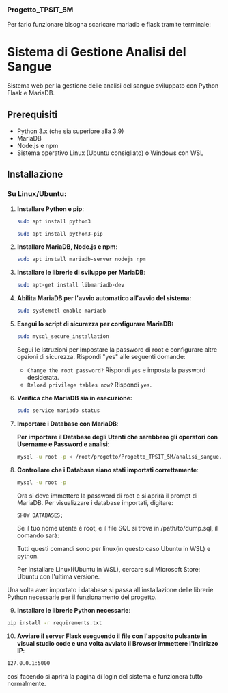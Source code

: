 ### Progetto_TPSIT_5M

Per farlo funzionare bisogna scaricare mariadb e flask tramite terminale:

# Sistema di Gestione Analisi del Sangue

Sistema web per la gestione delle analisi del sangue sviluppato con Python Flask e MariaDB.

## Prerequisiti

- Python 3.x (che sia superiore alla 3.9)
- MariaDB
- Node.js e npm
- Sistema operativo Linux (Ubuntu consigliato) o Windows con WSL

## Installazione

### Su Linux/Ubuntu:

1. **Installare Python e pip**:
   ```bash
   sudo apt install python3
   ```
    ```bash
    sudo apt install python3-pip
    ```
2. **Installare MariaDB, Node.js e npm**:
   ```bash
   sudo apt install mariadb-server nodejs npm
   ```
3. **Installare le librerie di sviluppo per MariaDB**:
   ```bash
   sudo apt-get install libmariadb-dev
   ```

4. **Abilita MariaDB per l'avvio automatico all'avvio del sistema:**
   ```bash
   sudo systemctl enable mariadb
   ```

5. **Esegui lo script di sicurezza per configurare MariaDB:**
   ```bash
   sudo mysql_secure_installation
   ```
   Segui le istruzioni per impostare la password di root e configurare altre opzioni di sicurezza. Rispondi "yes" alle seguenti domande:
   
   - `Change the root password?` Rispondi `yes` e imposta la password desiderata.
   - `Reload privilege tables now?` Rispondi `yes`.

6. **Verifica che MariaDB sia in esecuzione:**
   ```bash
   sudo service mariadb status
   ```

7. **Importare i Database con MariaDB**:

    **Per importare il Database degli Utenti che sarebbero gli operatori con Username e Password e analisi**:
   ```bash
   mysql -u root -p < /root/progetto/Progetto_TPSIT_5M/analisi_sangue.sql
   ```

8. **Controllare che i Database siano stati importati correttamente**:

   ```bash
   mysql -u root -p
   ```

   Ora si deve immettere la password di root e si aprirà il prompt di MariaDB. Per visualizzare i database importati, digitare:
   ```sql
   SHOW DATABASES;
   ```

   Se il tuo nome utente è root, e il file SQL si trova in /path/to/dump.sql, il comando sarà:


   Tutti questi comandi sono per linux(in questo caso Ubuntu in WSL) e python.

   Per installare LinuxI(Ubuntu in WSL), cercare sul Microsoft Store: Ubuntu con l'ultima versione.

Una volta aver importato i database si passa all'installazione delle librerie Python necessarie per il funzionamento del progetto.

   9. **Installare le librerie Python necessarie**:
   ```bash
   pip install -r requirements.txt
   ```
   10. **Avviare il server Flask eseguendo il file con l'apposito pulsante in visual studio code e una volta avviato il Browser immettere l'indirizzo IP**:
   ```bash
   127.0.0.1:5000
   ```
   così facendo si aprirà la pagina di login del sistema e funzionerà tutto normalmente.